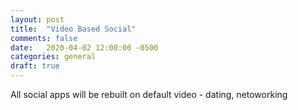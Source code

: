 ```yaml
---
layout: post
title:  "Video Based Social"
comments: false
date:   2020-04-02 12:00:00 -0500
categories: general
draft: true
---
```


All social apps will be rebuilt on default video - dating, netoworking
